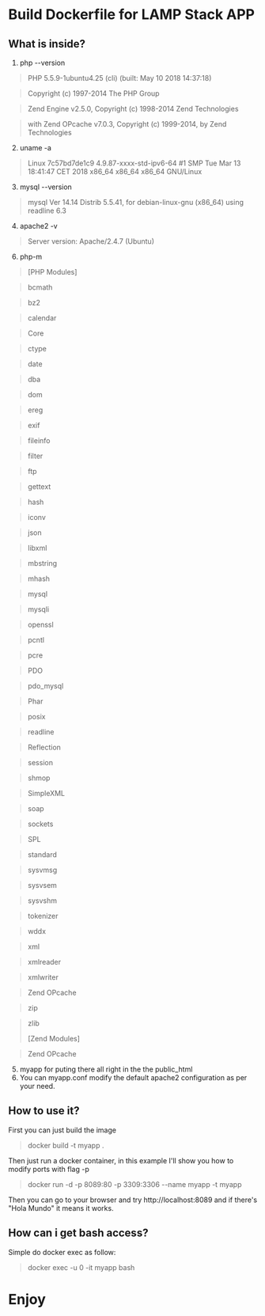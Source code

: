 # Build Dockerfile for LAMP Stack APP

## What is inside?
1. php --version
> PHP 5.5.9-1ubuntu4.25 (cli) (built: May 10 2018 14:37:18)

> Copyright (c) 1997-2014 The PHP Group

> Zend Engine v2.5.0, Copyright (c) 1998-2014 Zend Technologies

>    with Zend OPcache v7.0.3, Copyright (c) 1999-2014, by Zend Technologies

2. uname -a
> Linux 7c57bd7de1c9 4.9.87-xxxx-std-ipv6-64 #1 SMP Tue Mar 13 18:41:47 CET 2018 x86_64 x86_64 x86_64 GNU/Linux

3. mysql --version
> mysql  Ver 14.14 Distrib 5.5.41, for debian-linux-gnu (x86_64) using readline 6.3

4. apache2 -v
> Server version: Apache/2.4.7 (Ubuntu)

6. php-m
> [PHP Modules]

> bcmath

> bz2

> calendar

> Core

> ctype

> date

> dba

> dom

> ereg

> exif

> fileinfo

> filter

> ftp

> gettext

> hash

> iconv

> json

> libxml

> mbstring

> mhash

> mysql

> mysqli

> openssl

> pcntl

> pcre

> PDO

> pdo_mysql

> Phar

> posix

> readline

> Reflection

> session

> shmop

> SimpleXML

> soap

> sockets

> SPL

> standard

> sysvmsg

> sysvsem

> sysvshm

> tokenizer

> wddx

> xml

> xmlreader

> xmlwriter

> Zend OPcache

> zip

> zlib
>
> [Zend Modules]

> Zend OPcache

5. myapp for puting there all right in the the public_html
6. You can myapp.conf modify the default apache2 configuration as per your need. 

## How to use it? 

First you can just build the image 

> docker build -t myapp .

Then just run a docker container, in this example I'll show you how to modify ports with flag -p

> docker run -d -p 8089:80 -p 3309:3306 --name myapp -t myapp

Then you can go to your browser and try http://localhost:8089 and if there's "Hola Mundo" it means it works.

## How can i get bash access?

Simple do docker exec as follow:

> docker exec -u 0 -it myapp bash

# Enjoy
